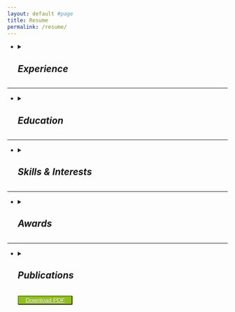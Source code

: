 ```yaml
---
layout: default #page
title: Resume
permalink: /resume/
---
```

<style>
@keyframes phase {
    0% {
        background-color: #252525;
    }
    100% {
        background-color: #93bd20;
    }
}

td:hover {
    background-color: #93bd20;
}

h2:hover {
    background-color: #93bd20;
    animation-name: phase;
    animation-duration: 1s;
    transition-timing-function: ease-in;
    border-radius: 5px;
    text-shadow: 1px 1px black;
    cursor: pointer;
}

</style>


<ul>
<li>
<details><summary><em><h2>Experience</h2></em></summary>
<pre><div style="white-space: pre-wrap;"><div style="text-align: left"><strong>Kelvi                                                                                                              <span style="float: right;">June 2018 - Present</span>
Developer / Engineer                                       <span style="float: right;">Los Angeles, CA</span></strong></div>
<ul><li>Innovate, prototype, and deliver innovative solutions spanning various technical verticals in a fast-paced startup environment</li>
<li>Develop product embedded firmware in C++ on RTOS to support real-time operation of state-of-the-art thermal therapy medical devices</li>
<li>Lead  and manage product and software testing strategy, and train engineers and interns to drive successful testing and documentation outcomes</li>
<li>Develop automation and manufacturing tools in Python, Bash, HTML5, and CSS3 to remove bottlenecks, lower build times, and automate testing</li>
<li>Manage issue tracking and Git workflow in Jira to drive progress visibility within the development process and facilitate feedback with other project leads</li>
<li>Design PCBs in Mentor Graphics PADS to create feature-rich and reliable electrical platform for delivering critical product features including batteries, sensors, and other peripherals</li>
<li>Work with executive management to identify system-level feature, safety, and performance requirements with emphasis on complying with IEC 60601-1 test standards </li>
<li>Proactively increase value to company and reduce reliance on external resources by identifying and acquiring new technical skills (e.g., Django)</li>
</ul></div></pre>
<pre><div style="white-space: pre-wrap;"><div style="text-align: left"><strong>Bio-Rad Laboratories<span style="float:right;">April 2017 – December 2017</span>
Engineering Intern<span style="float:right;">Lake Forest, CA</span></strong></div>
<ul><li>Create and implement data-driven biomanufacturing process improvements in a portfolio of diagnostic hematologic products</li>
<li>Use statistical root cause analysis to identify and fix manufacturing bottlenecks to increase product throughput by 33% in certain product segments</li>
<li>Support senior executives in meeting Corrective and Preventative Actions (CAPA)  and other regulatory goals</li>
<li>Design and perform Process and Equipment Qualifications and Validations (IQ/OQ/PQ) to ensure FDA compliance</li>
</ul></div></pre>
<pre><div style="white-space: pre-wrap;"><div style="text-align: left"><strong>UCSF-Berkeley Joint Capstone Project<span style="float:right;">Sept 2017 – June 2019</span>
Data Analyst<span style="float:right;">Berkeley, CA</span></strong></div>
<ul><li>Utilize Python and TensorFlow to analyze clinical electrocardiogram time series, lowering the false positive alarm rate and reducing nurse alarm fatigue</li>
<li>Apply a series of classifiers for Premature Ventricular Contraction (PVC) electrocardiogram events, including Naive Bayes, convolutional neural network (CNN), and Random Forest </li>
<li>Refine communication skills to nontechnical audiences through ongoing interactive presentations</li></ul></div></pre>

<pre><div style="white-space: pre-wrap;"><div style="text-align: left"><strong>Forcyte Biotechnologies, Inc.<span style="float:right;">Sept 2015 – Jan 2017</span>
Undergraduate Researcher<span style="float:right;">Los Angeles, CA</span></strong></div>
<ul><li>Develop a novel force phenotyping platform ideal for high throughput pharmaceutical screening</li>
<li>Measure single cell contractile forces on Fibronectin-treated PDMS patterns</li>
<li>Execute Microfabrication, Staining, and Fluorescent Microscopy techniques</li>
<li>Published results in the British Journal of Pharmacology</li></ul></div></pre></details>
<p></p></li></ul>

<hr>
<ul>
<li>
<details><summary><em><h2>Education</h2></em></summary>

<pre><div style="white-space: pre-wrap;"><div style="text-align: left;"><strong>University of California, Berkeley<span style="float:right;">May 2018</span>
</strong></div>
<ul><li>Master of Engineering, Biomedical Engineering</li></ul></div></pre>
<pre><div style="white-space: pre-wrap;"><div style="text-align: left;"><strong>University of California, Los Angeles<span style="float:right;">June 2017</span>
</strong></div>
<ul><li><p>Bachelor of Science, Biomedical Engineering
<ul><li>Concentration in Material Science,
Biomaterials & Regenerative Medicine</li></ul></p></li><li><p>Minor in Mathematics</p></li></ul></div></pre></details>
</li></ul>


<hr>
<ul><li><details><summary><em><h2>Skills & Interests</h2></em></summary>
<pre><div style="white-space: pre-wrap;"><strong>
<table style="text-align: center;">
<tr>
<th>Technical Skills</th>
<th> </th>
<th>Interests</th>
<th>Certifications</th>
</tr>
<tr>
<td>Git</td>
<td>PCB Design</td>
<td>Real Estate Investing</td>
<td>Eagle Scout</td>
</tr>
<tr>
<td>Django</td>
<td>CSS3</td>
<td>Beach Volleyball</td>
<td>CA Real Estate Agent</td>
</tr>
<tr>
<td>Python3</td>
<td>C++</td>
<td>Web Design</td>
<td></td>
</tr>
<tr>
<td>Bash</td>
<td>HTML5</td>
<td>Hiking</td>
<td></td>
</tr>
</table>

</strong></div></pre></details>
<p></p></li></ul>


<hr>

<ul><li><details><summary><em><h2>Awards</h2></em></summary>
<pre><div style="white-space: pre-wrap;"><strong>
<ul><li>Muriel K. and Robert B. Allan Engineering Fund Winner <span style="float:right;">2017</span></li>
<li>William L. Martin Engineering Undergraduate Scholarship Winner <span style="float:right;">2015</span></li>
<li>Simon Ramo Endowed Scholarship in Engineering Winner <span style="float:right;">2014</span></li></ul></strong></div></pre></details>
<p></p></li></ul>

<hr>

<ul><li>
<details><summary><em><h2>Publications</h2></em></summary>
<pre><div style="white-space: pre-wrap;">
<ul><li><em><a href="https://www.ncbi.nlm.nih.gov/pubmed/27352269">Inhibition of PI3K promotes dilation of human small airways in a rho kinase-dependent manner.</a></em> British Journal Pharmacology. 2016 Sep;173(18):2726-38. doi: 10.1111/bph.13542. Epub 2016 Aug 3. PubMed PMID: 27352269; PubMed Central PMCID: PMC4995285.</li>
<li><a href="../assets/Cardiac_Arrhythmia_Classification_for_PVC_Heartbeats.pdf"> Cardiac Arrhythmia Classification for PVC Heartbeats. </a>
2018 April.
</li>
<li><a href="../assets/Folic-Acid-Functionalized_Doxil_with_Aqueous_Sorbate_Core_Increases_CellularUptake_and_Cytotoxicity.pdf">Research Proposal: Folic-Acid-Functionalized Doxil with Aqueous Sorbate Core Increases Cellular Uptake and Cytotoxicity. </a>
2017 Dec.
</li>
</ul></div></pre></details>

<div style="white-space: pre-wrap;">
<button style="background-color: rgb(147, 189, 32); border-radius: 2px; text-shadow: rgba(0, 0, 0, 0.2) 0px 1px 0px; border-color: rgb(93, 145, 11);"><a style="color: white; padding: 10px;" href="../assets/AdamAndrews_Resume_R.pdf">Download PDF</a></button></div>
